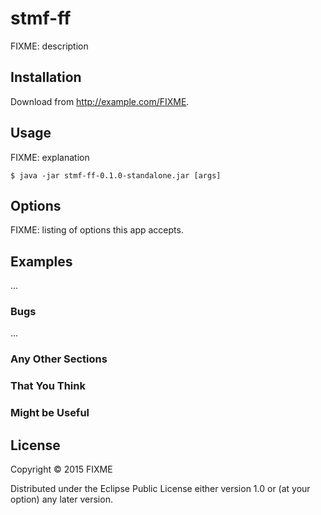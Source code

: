 # stmf-ff

FIXME: description

## Installation

Download from http://example.com/FIXME.

## Usage

FIXME: explanation

    $ java -jar stmf-ff-0.1.0-standalone.jar [args]

## Options

FIXME: listing of options this app accepts.

## Examples

...

### Bugs

...

### Any Other Sections
### That You Think
### Might be Useful

## License

Copyright © 2015 FIXME

Distributed under the Eclipse Public License either version 1.0 or (at
your option) any later version.
